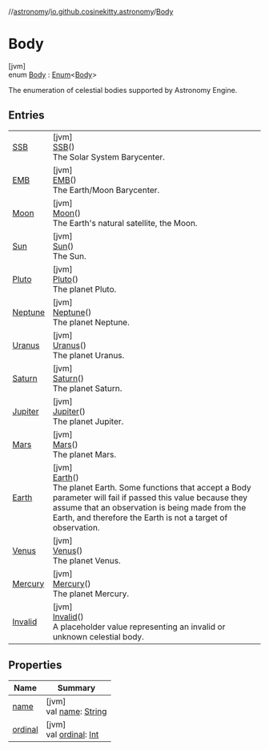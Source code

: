 //[astronomy](../../../index.md)/[io.github.cosinekitty.astronomy](../index.md)/[Body](index.md)

# Body

[jvm]\
enum [Body](index.md) : [Enum](https://kotlinlang.org/api/latest/jvm/stdlib/kotlin/-enum/index.html)&lt;[Body](index.md)&gt; 

The enumeration of celestial bodies supported by Astronomy Engine.

## Entries

| | |
|---|---|
| [SSB](-s-s-b/index.md) | [jvm]<br>[SSB](-s-s-b/index.md)()<br>The Solar System Barycenter. |
| [EMB](-e-m-b/index.md) | [jvm]<br>[EMB](-e-m-b/index.md)()<br>The Earth/Moon Barycenter. |
| [Moon](-moon/index.md) | [jvm]<br>[Moon](-moon/index.md)()<br>The Earth's natural satellite, the Moon. |
| [Sun](-sun/index.md) | [jvm]<br>[Sun](-sun/index.md)()<br>The Sun. |
| [Pluto](-pluto/index.md) | [jvm]<br>[Pluto](-pluto/index.md)()<br>The planet Pluto. |
| [Neptune](-neptune/index.md) | [jvm]<br>[Neptune](-neptune/index.md)()<br>The planet Neptune. |
| [Uranus](-uranus/index.md) | [jvm]<br>[Uranus](-uranus/index.md)()<br>The planet Uranus. |
| [Saturn](-saturn/index.md) | [jvm]<br>[Saturn](-saturn/index.md)()<br>The planet Saturn. |
| [Jupiter](-jupiter/index.md) | [jvm]<br>[Jupiter](-jupiter/index.md)()<br>The planet Jupiter. |
| [Mars](-mars/index.md) | [jvm]<br>[Mars](-mars/index.md)()<br>The planet Mars. |
| [Earth](-earth/index.md) | [jvm]<br>[Earth](-earth/index.md)()<br>The planet Earth. Some functions that accept a Body parameter will fail if passed this value because they assume that an observation is being made from the Earth, and therefore the Earth is not a target of observation. |
| [Venus](-venus/index.md) | [jvm]<br>[Venus](-venus/index.md)()<br>The planet Venus. |
| [Mercury](-mercury/index.md) | [jvm]<br>[Mercury](-mercury/index.md)()<br>The planet Mercury. |
| [Invalid](-invalid/index.md) | [jvm]<br>[Invalid](-invalid/index.md)()<br>A placeholder value representing an invalid or unknown celestial body. |

## Properties

| Name | Summary |
|---|---|
| [name](../-visibility/-morning/index.md#-372974862%2FProperties%2F-1216412040) | [jvm]<br>val [name](../-visibility/-morning/index.md#-372974862%2FProperties%2F-1216412040): [String](https://kotlinlang.org/api/latest/jvm/stdlib/kotlin/-string/index.html) |
| [ordinal](../-visibility/-morning/index.md#-739389684%2FProperties%2F-1216412040) | [jvm]<br>val [ordinal](../-visibility/-morning/index.md#-739389684%2FProperties%2F-1216412040): [Int](https://kotlinlang.org/api/latest/jvm/stdlib/kotlin/-int/index.html) |
